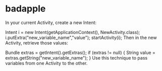 badapple
========

In your current Activity, create a new Intent:

Intent i = new Intent(getApplicationContext(), NewActivity.class);
i.putExtra("new_variable_name","value");
startActivity(i);
Then in the new Activity, retrieve those values:

Bundle extras = getIntent().getExtras();
if (extras != null) {
    String value = extras.getString("new_variable_name");
}
Use this technique to pass variables from one Activity to the other.
